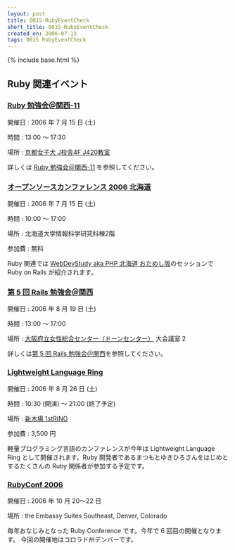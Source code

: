 ```yaml
---
layout: post
title: 0015-RubyEventCheck
short_title: 0015-RubyEventCheck
created_on: 2006-07-13
tags: 0015 RubyEventCheck
---
```

{% include base.html %}


## Ruby 関連イベント

### [Ruby 勉強会＠関西-11](http://jp.rubyist.net/?KansaiWorkshop11)

開催日
: 2006 年 7 月 15 日 (土)

時間
:  13:00 〜 17:30

場所
: [京都女子大 J校舎4F J420教室](http://base.alpslab.jp/?s=10000;p=34/59/17.998,135/46/55.609)

詳しくは [Ruby 勉強会＠関西-11](http://jp.rubyist.net/?KansaiWorkshop11) を参照してください。

### [オープンソースカンファレンス 2006 北海道](http://www.ospn.jp/osc2006-do/)

開催日
: 2006 年 7 月 15 日 (土)

時間
: 10:00 〜 17:00

場所
: 北海道大学情報科学研究科棟2階

参加費
: 無料

Ruby 関連では [WebDevStudy aka PHP 北海道 おためし版](http://www.ospn.jp/osc2006-do/modules/eguide/event.php?eid=16)のセッションで Ruby on Rails が紹介されます。

### [第 5 回 Rails 勉強会＠関西](http://wiki.fdiary.net/rails/?RailsMeetingKansai-0005)

開催日
: 2006 年 8 月 19 日 (土)

時間
:  13:00 〜 17:00

場所
: [大阪府立女性総合センター（ドーンセンター）](http://www.dawncenter.or.jp/) 大会議室 2

詳しくは[第 5 回 Rails 勉強会＠関西](http://wiki.fdiary.net/rails/?RailsMeetingKansai-0005)を参照してください。

### [Lightweight Language Ring](http://ll.jus.or.jp/2006/)

開催日
: 2006 年 8 月 26 日 (土)

時間
: 10:30 (開演) 〜 21:00 (終了予定)

場所
: [新木場 1stRING](http://west-c.com/1string/)

参加費
: 3,500 円

軽量プログラミング言語のカンファレンスが今年は Lightweight Language Ring として開催されます。Ruby 開発者であるまつもとゆきひろさんをはじめとするたくさんの Ruby 関係者が参加する予定です。

### [RubyConf 2006](http://www.rubyconf.com/)

開催日
: 2006 年 10 月 20〜22 日

場所
: the Embassy Suites Southeast, Denver, Colorado

毎年おなじみとなった Ruby Conference です。今年で 6 回目の開催となります。
今回の開催地はコロラド州デンバーです。


